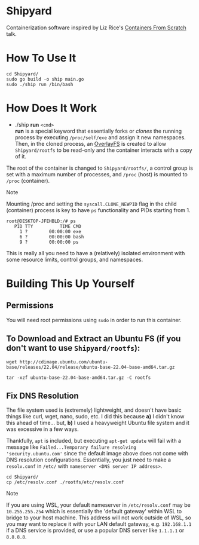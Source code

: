 # Shipyard
Containerization software inspired by Liz Rice's [Containers From Scratch](https://www.youtube.com/watch?v=8fi7uSYlOdc) talk.

# How To Use It
```
cd Shipyard/
sudo go build -o ship main.go
sudo ./ship run /bin/bash
```

# How Does It Work
- ./ship **run** `<cmd>`   
**run** is a special keyword that essentially forks or *clones* the running process by
executing `/proc/self/exe` and assign it new namespaces. Then, in the cloned process,
an [OverlayFS](https://docs.kernel.org/filesystems/overlayfs.html) is created to allow
`Shipyard/rootfs` to be read-only and the container interacts with a copy of it.


The root of the container is changed to `Shipyard/rootfs/`, a control group is set with a maximum
number of processes, and `/proc` (host) is mounted to `/proc` (container).

> [!NOTE]
> Mounting /proc and setting the `syscall.CLONE_NEWPID` flag in the child (container) process
> is key to have `ps` functionality and PIDs starting from 1.
> ```
> root@DESKTOP-JFEHBLD:/# ps
>    PID TTY          TIME CMD
>      1 ?        00:00:00 exe
>      6 ?        00:00:00 bash
>      9 ?        00:00:00 ps

This is really all you need to have a (relatively) isolated environment with some resource limits, control groups, and namespaces. 

# Building This Up Yourself

## Permissions
You will need root permissions using `sudo` in order to run this container.

## To Download and Extract an Ubuntu FS (if you don't want to use `Shipyard/rootfs`):

```
wget http://cdimage.ubuntu.com/ubuntu-base/releases/22.04/release/ubuntu-base-22.04-base-amd64.tar.gz

tar -xzf ubuntu-base-22.04-base-amd64.tar.gz -C rootfs
```

## Fix DNS Resolution
The file system used is (extremely) lightweight, and doesn't have basic things like curl, wget, nano, sudo, etc. I did this because **a)** I didn't know this ahead of time... but, **b)** I used a heavyweight Ubuntu file system and it was excessive in a few ways. 

Thankfully, `apt` is included, but executing `apt-get update` will fail with a message like `Failed...Temporary failure resolving 'security.ubuntu.com'` since the default image above does not come with DNS resolution configurations. Essentially, you just need to make a `resolv.conf` in `/etc/` with `nameserver <DNS server IP address>`. 
```
cd Shipyard/
cp /etc/resolv.conf ./rootfs/etc/resolv.conf
```
> [!NOTE]
> If you are using WSL, your default nameserver in `/etc/resolv.conf` may be `10.255.255.254` which is essentially the 'default gateway' within WSL to bridge to your host machine. This address will not work outside of WSL, so you may want to replace it with your LAN default gateway, e.g. `192.168.1.1` if a DNS service is provided, 
or use a popular DNS server like `1.1.1.1` or `8.8.8.8`.
